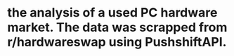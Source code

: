 # the analysis of a used PC hardware market. The data was scrapped from r/hardwareswap using PushshiftAPI.
